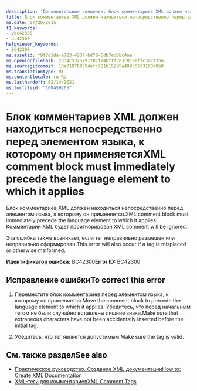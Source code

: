 ```yaml
---
description: 'Дополнительные сведения: блок комментариев XML должен находиться непосредственно перед элементом Language, к которому он применяется'
title: Блок комментариев XML должен находиться непосредственно перед элементом языка, к которому он применяется
ms.date: 07/20/2015
f1_keywords:
- vbc42300
- bc42300
helpviewer_keywords:
- BC42300
ms.assetid: f9f7d1da-a723-4237-bd78-6db7ed8bc4aa
ms.openlocfilehash: 2d34c5325791787174bfffc83c810ef7c3a2f3b6
ms.sourcegitcommit: 10e719780594efc781b15295e499c66f316068b8
ms.translationtype: MT
ms.contentlocale: ru-RU
ms.lasthandoff: 02/14/2021
ms.locfileid: "100459205"
---
```

# <a name="xml-comment-block-must-immediately-precede-the-language-element-to-which-it-applies"></a><span data-ttu-id="856d5-103">Блок комментариев XML должен находиться непосредственно перед элементом языка, к которому он применяется</span><span class="sxs-lookup"><span data-stu-id="856d5-103">XML comment block must immediately precede the language element to which it applies</span></span>

<span data-ttu-id="856d5-104">Блок комментариев XML должен находиться непосредственно перед элементом языка, к которому он применяется.</span><span class="sxs-lookup"><span data-stu-id="856d5-104">XML comment block must immediately precede the language element to which it applies.</span></span> <span data-ttu-id="856d5-105">Комментарий XML будет проигнорирован.</span><span class="sxs-lookup"><span data-stu-id="856d5-105">XML comment will be ignored.</span></span>  
  
 <span data-ttu-id="856d5-106">Эта ошибка также возникает, если тег неправильно размещен или неправильно сформирован.</span><span class="sxs-lookup"><span data-stu-id="856d5-106">This error will also occur if a tag is misplaced or otherwise malformed.</span></span>  
  
 <span data-ttu-id="856d5-107">**Идентификатор ошибки:** BC42300</span><span class="sxs-lookup"><span data-stu-id="856d5-107">**Error ID:** BC42300</span></span>  
  
## <a name="to-correct-this-error"></a><span data-ttu-id="856d5-108">Исправление ошибки</span><span class="sxs-lookup"><span data-stu-id="856d5-108">To correct this error</span></span>  
  
1. <span data-ttu-id="856d5-109">Переместите блок комментариев перед элементом языка, к которому он применяется.</span><span class="sxs-lookup"><span data-stu-id="856d5-109">Move the comment block to precede the language element to which it applies.</span></span> <span data-ttu-id="856d5-110">Убедитесь, что перед начальным тегом не были случайно вставлены лишние знаки.</span><span class="sxs-lookup"><span data-stu-id="856d5-110">Make sure that extraneous characters have not been accidentally inserted before the initial tag.</span></span>  
  
2. <span data-ttu-id="856d5-111">Убедитесь, что тег является допустимым.</span><span class="sxs-lookup"><span data-stu-id="856d5-111">Make sure the tag is valid.</span></span>  
  
## <a name="see-also"></a><span data-ttu-id="856d5-112">См. также раздел</span><span class="sxs-lookup"><span data-stu-id="856d5-112">See also</span></span>

- [<span data-ttu-id="856d5-113">Практическое руководство. Создание XML-документации</span><span class="sxs-lookup"><span data-stu-id="856d5-113">How to: Create XML Documentation</span></span>](../programming-guide/program-structure/how-to-create-xml-documentation.md)
- [<span data-ttu-id="856d5-114">XML-теги для комментариев</span><span class="sxs-lookup"><span data-stu-id="856d5-114">XML Comment Tags</span></span>](../language-reference/xmldoc/index.md)
